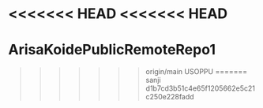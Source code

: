 <<<<<<< HEAD
<<<<<<< HEAD
=======
# ArisaKoidePublicRemoteRepo1

>>>>>>> origin/main
USOPPU
=======
sanji
>>>>>>> d1b7cd3b51c4e65f1205662e5c21c250e228fadd
